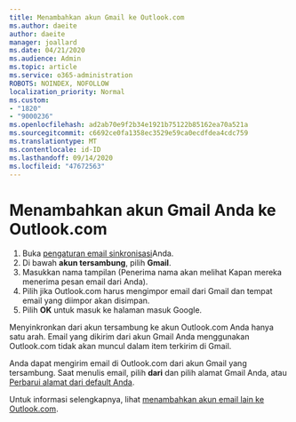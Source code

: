 ```yaml
---
title: Menambahkan akun Gmail ke Outlook.com
ms.author: daeite
author: daeite
manager: joallard
ms.date: 04/21/2020
ms.audience: Admin
ms.topic: article
ms.service: o365-administration
ROBOTS: NOINDEX, NOFOLLOW
localization_priority: Normal
ms.custom:
- "1820"
- "9000236"
ms.openlocfilehash: ad2ab70e9f2b34e1921b75122b85162ea70a521a
ms.sourcegitcommit: c6692ce0fa1358ec3529e59ca0ecdfdea4cdc759
ms.translationtype: MT
ms.contentlocale: id-ID
ms.lasthandoff: 09/14/2020
ms.locfileid: "47672563"
---
```

# <a name="add-your-gmail-account-to-outlookcom"></a>Menambahkan akun Gmail Anda ke Outlook.com

1. Buka [pengaturan email sinkronisasi](https://go.microsoft.com/fwlink/?linkid=875264)Anda.
2. Di bawah **akun tersambung**, pilih **Gmail**.
3. Masukkan nama tampilan (Penerima nama akan melihat Kapan mereka menerima pesan email dari Anda).
4. Pilih jika Outlook.com harus mengimpor email dari Gmail dan tempat email yang diimpor akan disimpan.
5. Pilih **OK** untuk masuk ke halaman masuk Google.

Menyinkronkan dari akun tersambung ke akun Outlook.com Anda hanya satu arah. Email yang dikirim dari akun Gmail Anda menggunakan Outlook.com tidak akan muncul dalam item terkirim di Gmail.

Anda dapat mengirim email di Outlook.com dari akun Gmail yang tersambung. Saat menulis email, pilih **dari** dan pilih alamat Gmail Anda, atau [Perbarui alamat dari default Anda](https://go.microsoft.com/fwlink/?linkid=875264).

Untuk informasi selengkapnya, lihat [menambahkan akun email lain ke Outlook.com](https://support.office.com/article/c5224df4-5885-4e79-91ba-523aa743f0ba?wt.mc_id=Office_Outlook_com_Alchemy).